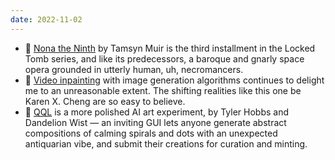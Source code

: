 ```yaml
---
date: 2022-11-02
---
```


- 📘 [Nona the Ninth](https://publishing.tor.com/nonatheninth-tamsynmuir/9781250854117/) by Tamsyn Muir is the third installment in the Locked Tomb series, and like its predecessors, a baroque and gnarly space opera grounded in utterly human, uh, necromancers. 
- 🎥 [Video inpainting](https://twitter.com/karenxcheng/status/1587510079770615809) with image generation algorithms continues to delight me to an unreasonable extent. The shifting realities like this one be Karen X. Cheng are so easy to believe.
- 🤖 [QQL](https://qql.art/) is a more polished AI art experiment, by Tyler Hobbs and Dandelion Wist — an inviting GUI lets anyone generate abstract compositions of calming spirals and dots with an unexpected antiquarian vibe, and submit their creations for curation and minting.
